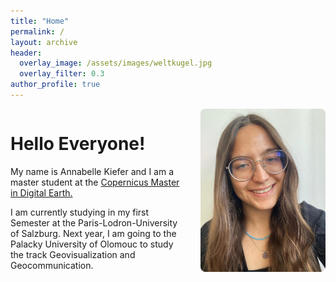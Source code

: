 ```yaml
---
title: "Home"
permalink: /
layout: archive
header:
  overlay_image: /assets/images/weltkugel.jpg
  overlay_filter: 0.3
author_profile: true
---
```


<div style="display: flex; align-items: flex-start; gap: 20px;">
  
  <!-- Linke Seite: Text -->
  <div style="flex: 1;">
    <h1>Hello Everyone!</h1>
    <p>My name is Annabelle Kiefer and I am a master student at the <a href="https://master-cde.eu/">Copernicus Master in Digital Earth.</a></p>
    <p>I am currently studying in my first Semester at the Paris-Lodron-University of Salzburg. Next year, I am going to the Palacky University of Olomouc to study the track Geovisualization and Geocommunication.</p>
  </div>
  
  <!-- Rechte Seite: Bild -->
  <div style="flex: 0 0 200px;">
    <img src="/assets/images/Profilfoto.jpg" alt="Bildbeschreibung" style="width: 100%; border-radius: 8px;" />
  </div>

</div>